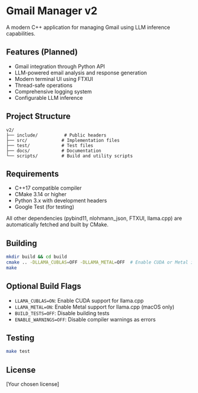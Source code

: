 # Gmail Manager v2

A modern C++ application for managing Gmail using LLM inference capabilities.

## Features (Planned)

- Gmail integration through Python API
- LLM-powered email analysis and response generation
- Modern terminal UI using FTXUI
- Thread-safe operations
- Comprehensive logging system
- Configurable LLM inference

## Project Structure

```
v2/
├── include/          # Public headers
├── src/             # Implementation files
├── test/            # Test files
├── docs/            # Documentation
└── scripts/         # Build and utility scripts
```

## Requirements

- C++17 compatible compiler
- CMake 3.14 or higher
- Python 3.x with development headers
- Google Test (for testing)

All other dependencies (pybind11, nlohmann_json, FTXUI, llama.cpp) are automatically fetched and built by CMake.

## Building

```bash
mkdir build && cd build
cmake .. -DLLAMA_CUBLAS=OFF -DLLAMA_METAL=OFF  # Enable CUDA or Metal if needed
make
```

## Optional Build Flags

- `LLAMA_CUBLAS=ON`: Enable CUDA support for llama.cpp
- `LLAMA_METAL=ON`: Enable Metal support for llama.cpp (macOS only)
- `BUILD_TESTS=OFF`: Disable building tests
- `ENABLE_WARNINGS=OFF`: Disable compiler warnings as errors

## Testing

```bash
make test
```

## License

[Your chosen license] 